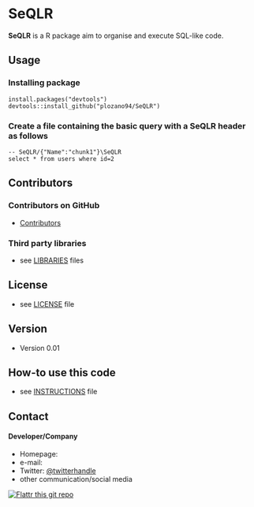 SeQLR
======
**SeQLR** is a R package aim to organise and execute SQL-like code.

## Usage
### Installing package
```
install.packages("devtools")
devtools::install_github("plozano94/SeQLR")
```

### Create a file containing the basic query with a SeQLR header as follows
```
-- SeQLR/{"Name":"chunk1"}\SeQLR
select * from users where id=2
```
## Contributors

### Contributors on GitHub
* [Contributors](https://github.com/plozano94/SeQLR/graphs/contributors)


### Third party libraries
* see [LIBRARIES](https://github.com/plozano94/SeQLR/blob/master/LIBRARIES.md) files

## License 
* see [LICENSE](https://github.com/plozano94/SeQLR/blob/master/LICENSE.md) file

## Version 
* Version 0.01

## How-to use this code
* see [INSTRUCTIONS](https://github.com/plozano94/SeQLR/blob/master/INSTRUCTIONS.md) file

## Contact
#### Developer/Company
* Homepage: 
* e-mail: 
* Twitter: [@twitterhandle](https://twitter.com/twitterhandle "twitterhandle on twitter")
* other communication/social media

[![Flattr this git repo](http://api.flattr.com/button/flattr-badge-large.png)](https://flattr.com/submit/auto?user_id=plozano94&url=https://github.com/plozano94/SeQLR&title=SeQLR&language=&tags=github&category=software) 


